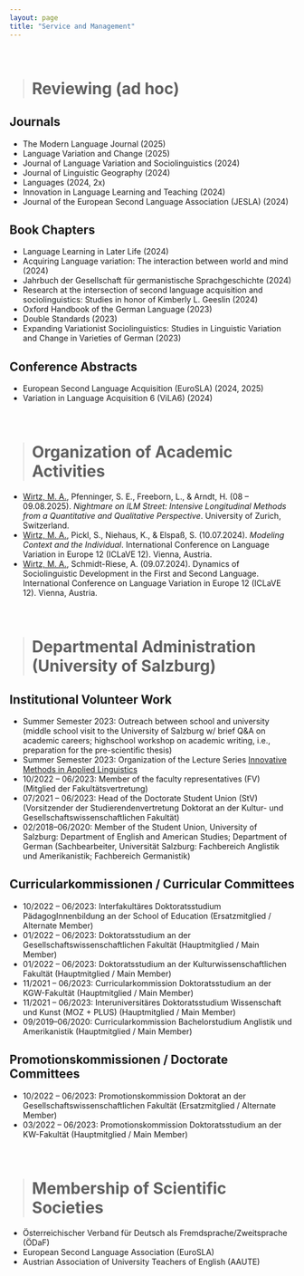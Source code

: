 ```yaml
---
layout: page
title: "Service and Management"
---
```



<br>

> # Reviewing (ad hoc)

## Journals

- The Modern Language Journal (2025)
- Language Variation and Change (2025)
- Journal of Language Variation and Sociolinguistics (2024)
- Journal of Linguistic Geography (2024)
- Languages (2024, 2x)
- Innovation in Language Learning and Teaching (2024)
- Journal of the European Second Language Association (JESLA) (2024)

## Book Chapters

- Language Learning in Later Life (2024)
- Acquiring Language variation: The interaction between world and mind (2024)
- Jahrbuch der Gesellschaft für germanistische Sprachgeschichte (2024)
- Research at the intersection of second language acquisition and sociolinguistics: Studies in honor of Kimberly L. Geeslin (2024)
- Oxford Handbook of the German Language (2023)
- Double Standards (2023)
- Expanding Variationist Sociolinguistics: Studies in Linguistic Variation and Change in Varieties of German (2023)

## Conference Abstracts

- European Second Language Acquisition (EuroSLA) (2024, 2025)
- Variation in Language Acquisition 6 (ViLA6) (2024)


<br>

> # Organization of Academic Activities

- <u>Wirtz, M. A.</u>, Pfenninger, S. E., Freeborn, L., & Arndt, H. (08 – 09.08.2025). *Nightmare on ILM Street: Intensive Longitudinal Methods from a Quantitative and Qualitative Perspective*. University of Zurich, Switzerland.
- <u>Wirtz, M. A.</u>, Pickl, S., Niehaus, K., & Elspaß, S. (10.07.2024). *Modeling Context and the Individual*. International Conference on Language Variation in Europe 12 (ICLaVE 12). Vienna, Austria.
- <u>Wirtz, M. A.</u>, Schmidt-Riese, A. (09.07.2024). Dynamics of Sociolinguistic Development in the First and Second Language. International Conference on Language Variation in Europe 12 (ICLaVE 12). Vienna, Austria.


<br>

> # Departmental Administration (University of Salzburg)

## Institutional Volunteer Work

- Summer Semester 2023: Outreach between school and university (middle school visit to the University of Salzburg w/ brief Q&A on academic careers; highschool workshop on academic writing, i.e., preparation for the pre-scientific thesis) 
- Summer Semester 2023: Organization of the Lecture Series [Innovative Methods in Applied Linguistics](https://masonwirtz.github.io/IMiAL/)
- 10/2022 – 06/2023: Member of the faculty representatives (FV) (Mitglied der Fakultätsvertretung)
- 07/2021 – 06/2023: Head of the Doctorate Student Union (StV) (Vorsitzender der Studierendenvertretung Doktorat an der Kultur- und Gesellschaftswissenschaftlichen Fakultät)
- 02/2018–06/2020: Member of the Student Union, University of Salzburg: Department of English and American Studies; Department of German (Sachbearbeiter, Universität Salzburg: Fachbereich Anglistik und Amerikanistik; Fachbereich Germanistik)

## Curricularkommissionen / Curricular Committees

- 10/2022 – 06/2023: Interfakultäres Doktoratsstudium PädagogInnenbildung an der School of Education (Ersatzmitglied / Alternate Member)
- 01/2022 – 06/2023: Doktoratsstudium an der Gesellschaftswissenschaftlichen Fakultät (Hauptmitglied / Main Member)
- 01/2022 – 06/2023: Doktoratsstudium an der Kulturwissenschaftlichen Fakultät (Hauptmitglied / Main Member)
- 11/2021 – 06/2023: Curricularkommission Doktoratsstudium an der KGW-Fakultät (Hauptmitglied / Main Member)
- 11/2021 – 06/2023: Interuniversitäres Doktoratsstudium Wissenschaft und Kunst (MOZ + PLUS) (Hauptmitglied / Main Member)
- 09/2019–06/2020: Curricularkommission Bachelorstudium Anglistik und Amerikanistik (Hauptmitglied / Main Member)

## Promotionskommissionen / Doctorate Committees

- 10/2022 – 06/2023: Promotionskommission Doktorat an der Gesellschaftswissenschaftlichen Fakultät (Ersatzmitglied / Alternate Member)
- 03/2022 – 06/2023: Promotionskommission Doktoratsstudium an der KW-Fakultät (Hauptmitglied / Main Member)


<br>

> # Membership of Scientific Societies

- Österreichischer Verband für Deutsch als Fremdsprache/Zweitsprache (ÖDaF)
- European Second Language Association (EuroSLA)
- Austrian Association of University Teachers of English (AAUTE)




